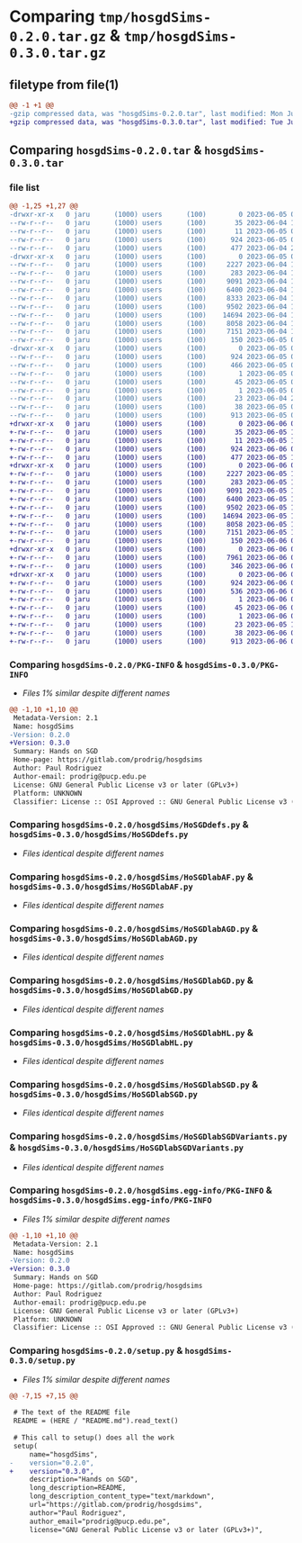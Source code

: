 # Comparing `tmp/hosgdSims-0.2.0.tar.gz` & `tmp/hosgdSims-0.3.0.tar.gz`

## filetype from file(1)

```diff
@@ -1 +1 @@
-gzip compressed data, was "hosgdSims-0.2.0.tar", last modified: Mon Jun  5 00:27:11 2023, max compression
+gzip compressed data, was "hosgdSims-0.3.0.tar", last modified: Tue Jun  6 05:08:27 2023, max compression
```

## Comparing `hosgdSims-0.2.0.tar` & `hosgdSims-0.3.0.tar`

### file list

```diff
@@ -1,25 +1,27 @@
-drwxr-xr-x   0 jaru      (1000) users      (100)        0 2023-06-05 00:27:11.783589 hosgdSims-0.2.0/
--rw-r--r--   0 jaru      (1000) users      (100)       35 2023-06-04 19:15:40.000000 hosgdSims-0.2.0/AUTHORS
--rw-r--r--   0 jaru      (1000) users      (100)       11 2023-06-05 00:12:56.000000 hosgdSims-0.2.0/MANIFEST.in
--rw-r--r--   0 jaru      (1000) users      (100)      924 2023-06-05 00:27:11.783589 hosgdSims-0.2.0/PKG-INFO
--rw-r--r--   0 jaru      (1000) users      (100)      477 2023-06-04 21:16:25.000000 hosgdSims-0.2.0/README.md
-drwxr-xr-x   0 jaru      (1000) users      (100)        0 2023-06-05 00:27:11.783589 hosgdSims-0.2.0/hosgdSims/
--rw-r--r--   0 jaru      (1000) users      (100)     2227 2023-06-04 19:19:28.000000 hosgdSims-0.2.0/hosgdSims/HoSGDdefs.py
--rw-r--r--   0 jaru      (1000) users      (100)      283 2023-06-04 19:19:28.000000 hosgdSims-0.2.0/hosgdSims/HoSGDegAF.py
--rw-r--r--   0 jaru      (1000) users      (100)     9091 2023-06-04 19:19:28.000000 hosgdSims-0.2.0/hosgdSims/HoSGDlabAF.py
--rw-r--r--   0 jaru      (1000) users      (100)     6400 2023-06-04 19:19:28.000000 hosgdSims-0.2.0/hosgdSims/HoSGDlabAGD.py
--rw-r--r--   0 jaru      (1000) users      (100)     8333 2023-06-04 19:19:28.000000 hosgdSims-0.2.0/hosgdSims/HoSGDlabCG.py
--rw-r--r--   0 jaru      (1000) users      (100)     9502 2023-06-04 19:19:28.000000 hosgdSims-0.2.0/hosgdSims/HoSGDlabGD.py
--rw-r--r--   0 jaru      (1000) users      (100)    14694 2023-06-04 19:19:28.000000 hosgdSims-0.2.0/hosgdSims/HoSGDlabHL.py
--rw-r--r--   0 jaru      (1000) users      (100)     8058 2023-06-04 19:19:28.000000 hosgdSims-0.2.0/hosgdSims/HoSGDlabSGD.py
--rw-r--r--   0 jaru      (1000) users      (100)     7151 2023-06-04 19:19:28.000000 hosgdSims-0.2.0/hosgdSims/HoSGDlabSGDVariants.py
--rw-r--r--   0 jaru      (1000) users      (100)      150 2023-06-05 00:19:44.000000 hosgdSims-0.2.0/hosgdSims/__init__.py
-drwxr-xr-x   0 jaru      (1000) users      (100)        0 2023-06-05 00:27:11.783589 hosgdSims-0.2.0/hosgdSims.egg-info/
--rw-r--r--   0 jaru      (1000) users      (100)      924 2023-06-05 00:27:11.000000 hosgdSims-0.2.0/hosgdSims.egg-info/PKG-INFO
--rw-r--r--   0 jaru      (1000) users      (100)      466 2023-06-05 00:27:11.000000 hosgdSims-0.2.0/hosgdSims.egg-info/SOURCES.txt
--rw-r--r--   0 jaru      (1000) users      (100)        1 2023-06-05 00:27:11.000000 hosgdSims-0.2.0/hosgdSims.egg-info/dependency_links.txt
--rw-r--r--   0 jaru      (1000) users      (100)       45 2023-06-05 00:27:11.000000 hosgdSims-0.2.0/hosgdSims.egg-info/requires.txt
--rw-r--r--   0 jaru      (1000) users      (100)        1 2023-06-05 00:27:11.000000 hosgdSims-0.2.0/hosgdSims.egg-info/top_level.txt
--rw-r--r--   0 jaru      (1000) users      (100)       23 2023-06-04 21:09:24.000000 hosgdSims-0.2.0/requirements.txt
--rw-r--r--   0 jaru      (1000) users      (100)       38 2023-06-05 00:27:11.783589 hosgdSims-0.2.0/setup.cfg
--rw-r--r--   0 jaru      (1000) users      (100)      913 2023-06-05 00:19:27.000000 hosgdSims-0.2.0/setup.py
+drwxr-xr-x   0 jaru      (1000) users      (100)        0 2023-06-06 05:08:27.714021 hosgdSims-0.3.0/
+-rw-r--r--   0 jaru      (1000) users      (100)       35 2023-06-05 10:39:10.000000 hosgdSims-0.3.0/AUTHORS
+-rw-r--r--   0 jaru      (1000) users      (100)       11 2023-06-05 10:39:10.000000 hosgdSims-0.3.0/MANIFEST.in
+-rw-r--r--   0 jaru      (1000) users      (100)      924 2023-06-06 05:08:27.714021 hosgdSims-0.3.0/PKG-INFO
+-rw-r--r--   0 jaru      (1000) users      (100)      477 2023-06-05 10:39:10.000000 hosgdSims-0.3.0/README.md
+drwxr-xr-x   0 jaru      (1000) users      (100)        0 2023-06-06 05:08:27.714021 hosgdSims-0.3.0/hosgdSims/
+-rw-r--r--   0 jaru      (1000) users      (100)     2227 2023-06-05 10:39:10.000000 hosgdSims-0.3.0/hosgdSims/HoSGDdefs.py
+-rw-r--r--   0 jaru      (1000) users      (100)      283 2023-06-05 10:39:10.000000 hosgdSims-0.3.0/hosgdSims/HoSGDegAF.py
+-rw-r--r--   0 jaru      (1000) users      (100)     9091 2023-06-05 10:39:10.000000 hosgdSims-0.3.0/hosgdSims/HoSGDlabAF.py
+-rw-r--r--   0 jaru      (1000) users      (100)     6400 2023-06-05 10:39:10.000000 hosgdSims-0.3.0/hosgdSims/HoSGDlabAGD.py
+-rw-r--r--   0 jaru      (1000) users      (100)     9502 2023-06-05 10:39:10.000000 hosgdSims-0.3.0/hosgdSims/HoSGDlabGD.py
+-rw-r--r--   0 jaru      (1000) users      (100)    14694 2023-06-05 10:39:10.000000 hosgdSims-0.3.0/hosgdSims/HoSGDlabHL.py
+-rw-r--r--   0 jaru      (1000) users      (100)     8058 2023-06-05 10:39:10.000000 hosgdSims-0.3.0/hosgdSims/HoSGDlabSGD.py
+-rw-r--r--   0 jaru      (1000) users      (100)     7151 2023-06-05 10:39:10.000000 hosgdSims-0.3.0/hosgdSims/HoSGDlabSGDVariants.py
+-rw-r--r--   0 jaru      (1000) users      (100)      150 2023-06-06 05:01:25.000000 hosgdSims-0.3.0/hosgdSims/__init__.py
+drwxr-xr-x   0 jaru      (1000) users      (100)        0 2023-06-06 05:08:27.714021 hosgdSims-0.3.0/hosgdSims/__pycache__/
+-rw-r--r--   0 jaru      (1000) users      (100)     7961 2023-06-06 04:49:29.000000 hosgdSims-0.3.0/hosgdSims/__pycache__/HoSGDlabGD.cpython-39.pyc
+-rw-r--r--   0 jaru      (1000) users      (100)      346 2023-06-06 04:49:29.000000 hosgdSims-0.3.0/hosgdSims/__pycache__/__init__.cpython-39.pyc
+drwxr-xr-x   0 jaru      (1000) users      (100)        0 2023-06-06 05:08:27.714021 hosgdSims-0.3.0/hosgdSims.egg-info/
+-rw-r--r--   0 jaru      (1000) users      (100)      924 2023-06-06 05:08:27.000000 hosgdSims-0.3.0/hosgdSims.egg-info/PKG-INFO
+-rw-r--r--   0 jaru      (1000) users      (100)      536 2023-06-06 05:08:27.000000 hosgdSims-0.3.0/hosgdSims.egg-info/SOURCES.txt
+-rw-r--r--   0 jaru      (1000) users      (100)        1 2023-06-06 05:08:27.000000 hosgdSims-0.3.0/hosgdSims.egg-info/dependency_links.txt
+-rw-r--r--   0 jaru      (1000) users      (100)       45 2023-06-06 05:08:27.000000 hosgdSims-0.3.0/hosgdSims.egg-info/requires.txt
+-rw-r--r--   0 jaru      (1000) users      (100)        1 2023-06-06 05:08:27.000000 hosgdSims-0.3.0/hosgdSims.egg-info/top_level.txt
+-rw-r--r--   0 jaru      (1000) users      (100)       23 2023-06-05 10:39:10.000000 hosgdSims-0.3.0/requirements.txt
+-rw-r--r--   0 jaru      (1000) users      (100)       38 2023-06-06 05:08:27.714021 hosgdSims-0.3.0/setup.cfg
+-rw-r--r--   0 jaru      (1000) users      (100)      913 2023-06-06 05:01:11.000000 hosgdSims-0.3.0/setup.py
```

### Comparing `hosgdSims-0.2.0/PKG-INFO` & `hosgdSims-0.3.0/PKG-INFO`

 * *Files 1% similar despite different names*

```diff
@@ -1,10 +1,10 @@
 Metadata-Version: 2.1
 Name: hosgdSims
-Version: 0.2.0
+Version: 0.3.0
 Summary: Hands on SGD
 Home-page: https://gitlab.com/prodrig/hosgdsims
 Author: Paul Rodriguez
 Author-email: prodrig@pucp.edu.pe
 License: GNU General Public License v3 or later (GPLv3+)
 Platform: UNKNOWN
 Classifier: License :: OSI Approved :: GNU General Public License v3 (GPLv3)
```

### Comparing `hosgdSims-0.2.0/hosgdSims/HoSGDdefs.py` & `hosgdSims-0.3.0/hosgdSims/HoSGDdefs.py`

 * *Files identical despite different names*

### Comparing `hosgdSims-0.2.0/hosgdSims/HoSGDlabAF.py` & `hosgdSims-0.3.0/hosgdSims/HoSGDlabAF.py`

 * *Files identical despite different names*

### Comparing `hosgdSims-0.2.0/hosgdSims/HoSGDlabAGD.py` & `hosgdSims-0.3.0/hosgdSims/HoSGDlabAGD.py`

 * *Files identical despite different names*

### Comparing `hosgdSims-0.2.0/hosgdSims/HoSGDlabGD.py` & `hosgdSims-0.3.0/hosgdSims/HoSGDlabGD.py`

 * *Files identical despite different names*

### Comparing `hosgdSims-0.2.0/hosgdSims/HoSGDlabHL.py` & `hosgdSims-0.3.0/hosgdSims/HoSGDlabHL.py`

 * *Files identical despite different names*

### Comparing `hosgdSims-0.2.0/hosgdSims/HoSGDlabSGD.py` & `hosgdSims-0.3.0/hosgdSims/HoSGDlabSGD.py`

 * *Files identical despite different names*

### Comparing `hosgdSims-0.2.0/hosgdSims/HoSGDlabSGDVariants.py` & `hosgdSims-0.3.0/hosgdSims/HoSGDlabSGDVariants.py`

 * *Files identical despite different names*

### Comparing `hosgdSims-0.2.0/hosgdSims.egg-info/PKG-INFO` & `hosgdSims-0.3.0/hosgdSims.egg-info/PKG-INFO`

 * *Files 1% similar despite different names*

```diff
@@ -1,10 +1,10 @@
 Metadata-Version: 2.1
 Name: hosgdSims
-Version: 0.2.0
+Version: 0.3.0
 Summary: Hands on SGD
 Home-page: https://gitlab.com/prodrig/hosgdsims
 Author: Paul Rodriguez
 Author-email: prodrig@pucp.edu.pe
 License: GNU General Public License v3 or later (GPLv3+)
 Platform: UNKNOWN
 Classifier: License :: OSI Approved :: GNU General Public License v3 (GPLv3)
```

### Comparing `hosgdSims-0.2.0/setup.py` & `hosgdSims-0.3.0/setup.py`

 * *Files 1% similar despite different names*

```diff
@@ -7,15 +7,15 @@
 
 # The text of the README file
 README = (HERE / "README.md").read_text()
 
 # This call to setup() does all the work
 setup(
     name="hosgdSims",
-    version="0.2.0",
+    version="0.3.0",
     description="Hands on SGD",
     long_description=README,
     long_description_content_type="text/markdown",
     url="https://gitlab.com/prodrig/hosgdsims",
     author="Paul Rodriguez",
     author_email="prodrig@pucp.edu.pe",
     license="GNU General Public License v3 or later (GPLv3+)",
```

